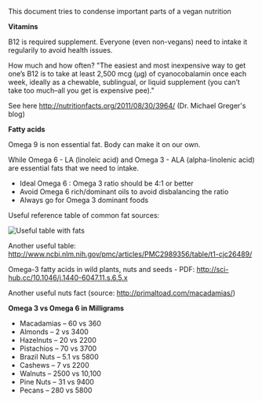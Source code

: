 This document tries to condense important parts of a vegan nutrition


**Vitamins**

B12 is required supplement. Everyone (even non-vegans) need to intake it regularily to avoid health issues.

How much and how often? 
"The easiest and most inexpensive way to get one’s B12 is to take at least 2,500 mcg (µg) of cyanocobalamin once each week, ideally as a chewable, sublingual, or liquid supplement (you can’t take too much–all you get is expensive pee)."

See here http://nutritionfacts.org/2011/08/30/3964/ (Dr. Michael Greger's blog)

**Fatty acids**

Omega 9 is non essential fat. Body can make it on our own.

While Omega 6 - LA (linoleic acid) and Omega 3 - ALA (alpha-linolenic acid) are essential fats that we need to intake.

- Ideal Omega 6 : Omega 3 ratio should be 4:1 or better
- Avoid Omega 6 rich/dominant oils to avoid disbalancing the ratio
- Always go for Omega 3 dominant foods

Useful reference table of common fat sources:

![Useful table with fats](http://www.aneggadayisok.ca/wp-content/uploads/2012/09/dietary-fat.png)

Another useful table: http://www.ncbi.nlm.nih.gov/pmc/articles/PMC2989356/table/t1-cjc26489/

Omega-3 fatty acids in wild plants, nuts and seeds - PDF: http://sci-hub.cc/10.1046/j.1440-6047.11.s.6.5.x

Another useful nuts fact (source: http://primaltoad.com/macadamias/)

**Omega 3 vs Omega 6 in Milligrams**

- Macadamias – 60 vs 360
- Almonds – 2 vs 3400
- Hazelnuts – 20 vs 2200
- Pistachios – 70 vs 3700
- Brazil Nuts – 5.1 vs 5800
- Cashews – 7 vs 2200
- Walnuts – 2500 vs 10,100
- Pine Nuts – 31 vs 9400
- Pecans – 280 vs 5800
